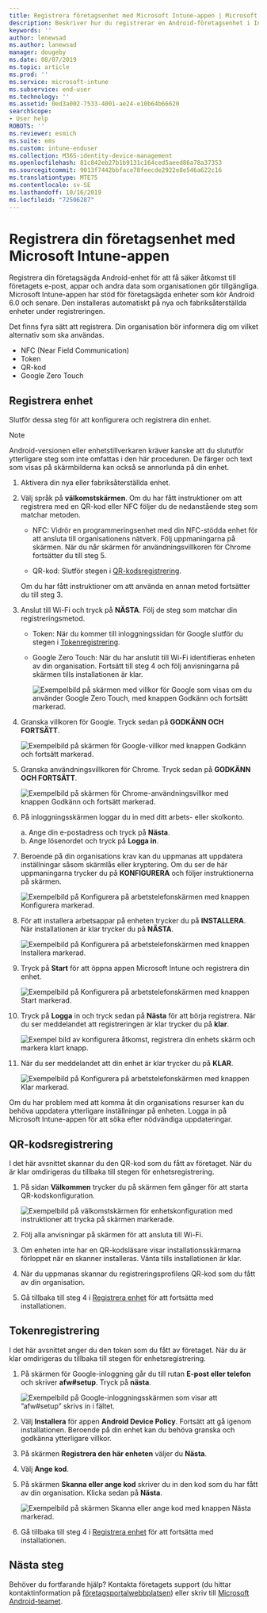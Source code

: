 ```yaml
---
title: Registrera företagsenhet med Microsoft Intune-appen | Microsoft Docs
description: Beskriver hur du registrerar en Android-företagsenhet i Intune
keywords: ''
author: lenewsad
ms.author: lanewsad
manager: dougeby
ms.date: 08/07/2019
ms.topic: article
ms.prod: ''
ms.service: microsoft-intune
ms.subservice: end-user
ms.technology: ''
ms.assetid: 0ed3a002-7533-4001-ae24-e10b64b66620
searchScope:
- User help
ROBOTS: ''
ms.reviewer: esmich
ms.suite: ems
ms.custom: intune-enduser
ms.collection: M365-identity-device-management
ms.openlocfilehash: 81c842eb27b1b9131c164ced5aeed86a78a37353
ms.sourcegitcommit: 9013f7442bbface78feecde2922e8e546a622c16
ms.translationtype: MTE75
ms.contentlocale: sv-SE
ms.lasthandoff: 10/16/2019
ms.locfileid: "72506287"
---
```

# <a name="enroll-your-corporate-device-with-the-microsoft-intune-app"></a>Registrera din företagsenhet med Microsoft Intune-appen

Registrera din företagsägda Android-enhet för att få säker åtkomst till företagets e-post, appar och andra data som organisationen gör tillgängliga. Microsoft Intune-appen har stöd för företagsägda enheter som kör Android 6.0 och senare. Den installeras automatiskt på nya och fabriksåterställda enheter under registreringen. 

Det finns fyra sätt att registrera. Din organisation bör informera dig om vilket alternativ som ska användas.
 
* NFC (Near Field Communication)  
* Token  
* QR-kod   
* Google Zero Touch  

## <a name="enroll-device"></a>Registrera enhet 
Slutför dessa steg för att konfigurera och registrera din enhet.  

> [!NOTE]
> Android-versionen eller enhetstillverkaren kräver kanske att du slututför ytterligare steg som inte omfattas i den här proceduren. De färger och text som visas på skärmbilderna kan också se annorlunda på din enhet.  

1. Aktivera din nya eller fabriksåterställda enhet.  
2. Välj språk på **välkomstskärmen**.   Om du har fått instruktioner om att registrera med en QR-kod eller NFC följer du de nedanstående steg som matchar metoden.  
     * NFC: Vidrör en programmeringsenhet med din NFC-stödda enhet för att ansluta till organisationens nätverk. Följ uppmaningarna på skärmen. När du når skärmen för användningsvillkoren för Chrome fortsätter du till steg 5.  

     * QR-kod: Slutför stegen i [QR-kodsregistrering](#qr-code-enrollment).  

     Om du har fått instruktioner om att använda en annan metod fortsätter du till steg 3.    

3. Anslut till Wi-Fi och tryck på **NÄSTA**. Följ de steg som matchar din registreringsmetod. 

    * Token: När du kommer till inloggningssidan för Google slutför du stegen i [Tokenregistrering](#token-enrollment).  
    * Google Zero Touch: När du har anslutit till Wi-Fi identifieras enheten av din organisation. Fortsätt till steg 4 och följ anvisningarna på skärmen tills installationen är klar.    
 
       ![Exempelbild på skärmen med villkor för Google som visas om du använder Google Zero Touch, med knappen Godkänn och fortsätt markerad.](./media/google-zero-touch-intune-app-01.png)   
   
4. Granska villkoren för Google. Tryck sedan på **GODKÄNN OCH FORTSÄTT**.  

      ![Exempelbild på skärmen för Google-villkor med knappen Godkänn och fortsätt markerad.](./media/fully-managed-intune-app-04.png)   

6. Granska användningsvillkoren för Chrome. Tryck sedan på **GODKÄNN OCH FORTSÄTT**.  

   ![Exempelbild på skärmen för Chrome-användningsvillkor med knappen Godkänn och fortsätt markerad.](./media/fully-managed-intune-app-06.png)   

7. På inloggningsskärmen loggar du in med ditt arbets- eller skolkonto.   

    a. Ange din e-postadress och tryck på **Nästa**.      
    b. Ange lösenordet och tryck på **Logga in**.  

8. Beroende på din organisations krav kan du uppmanas att uppdatera inställningar såsom skärmlås eller kryptering. Om du ser de här uppmaningarna trycker du på **KONFIGURERA** och följer instruktionerna på skärmen.  

   ![Exempelbild på Konfigurera på arbetstelefonskärmen med knappen Konfigurera markerad.](./media/fully-managed-intune-app-10.png)   

9. För att installera arbetsappar på enheten trycker du på **INSTALLERA**. När installationen är klar trycker du på **NÄSTA**.  

   ![Exempelbild på Konfigurera på arbetstelefonskärmen med knappen Installera markerad.](./media/fully-managed-intune-app-11.png)   

10. Tryck på **Start** för att öppna appen Microsoft Intune och registrera din enhet. 

    ![Exempelbild på Konfigurera på arbetstelefonskärmen med knappen Start markerad.](./media/fully-managed-intune-app-17.png)   

11. Tryck på **Logga** in och tryck sedan på **Nästa** för att börja registrera. När du ser meddelandet att registreringen är klar trycker du på **klar**.  

    ![Exempel bild av konfigurera åtkomst, registrera din enhets skärm och markera klart knapp.](./media/fully-managed-intune-app-19.png)   

10. När du ser meddelandet att din enhet är klar trycker du på **KLAR**.  

    ![Exempelbild på Konfigurera på arbetstelefonskärmen med knappen Klar markerad.](./media/fully-managed-intune-app-18.png)   

Om du har problem med att komma åt din organisations resurser kan du behöva uppdatera ytterligare inställningar på enheten. Logga in på Microsoft Intune-appen för att söka efter nödvändiga uppdateringar.   


## <a name="qr-code-enrollment"></a>QR-kodsregistrering  
I det här avsnittet skannar du den QR-kod som du fått av företaget.  När du är klar omdirigeras du tillbaka till stegen för enhetsregistrering.     
  
1. På sidan **Välkommen** trycker du på skärmen fem gånger för att starta QR-kodskonfiguration.  

   ![Exempelbild på välkomstskärmen för enhetskonfiguration med instruktioner att trycka på skärmen markerade.](./media/qr-code-intune-app-01.png)  

2. Följ alla anvisningar på skärmen för att ansluta till Wi-Fi.  
3. Om enheten inte har en QR-kodsläsare visar installationsskärmarna förloppet när en skanner installeras. Vänta tills installationen är klar.  
4. När du uppmanas skannar du registreringsprofilens QR-kod som du fått av din organisation.  
5. Gå tillbaka till steg 4 i [Registrera enhet](#enroll-device) för att fortsätta med installationen.  

## <a name="token-enrollment"></a>Tokenregistrering  
I det här avsnittet anger du den token som du fått av företaget. När du är klar omdirigeras du tillbaka till stegen för enhetsregistrering.  

1. På skärmen för Google-inloggning går du till rutan **E-post eller telefon** och skriver **afw#setup**. Tryck på **nästa**. 

   ![Exempelbild på Google-inloggningsskärmen som visar att ”afw#setup” skrivs in i fältet.](./media/token-intune-app-01.png)   

2. Välj **Installera** för appen **Android Device Policy**. Fortsätt att gå igenom installationen. Beroende på din enhet kan du behöva granska och godkänna ytterligare villkor.    

3. På skärmen **Registrera den här enheten** väljer du **Nästa**.  

4. Välj **Ange kod**.  

5. På skärmen **Skanna eller ange kod** skriver du in den kod som du har fått av din organisation.  Klicka sedan på **Nästa**.  

   ![Exempelbild på skärmen Skanna eller ange kod med knappen Nästa markerad.](./media/token-intune-app-04.png)  

6. Gå tillbaka till steg 4 i [Registrera enhet](#enroll-device) för att fortsätta med installationen.  



## <a name="next-steps"></a>Nästa steg   
Behöver du fortfarande hjälp? Kontakta företagets support (du hittar kontaktinformation på [företagsportalwebbplatsen](https://go.microsoft.com/fwlink/?linkid=2010980)) eller skriv till <a href="mailto:wintunedroidfbk@microsoft.com?subject=I'm having trouble with enrolling my Android device&body=Describe the issue you're experiencing here.">Microsoft Android-teamet</a>.  

